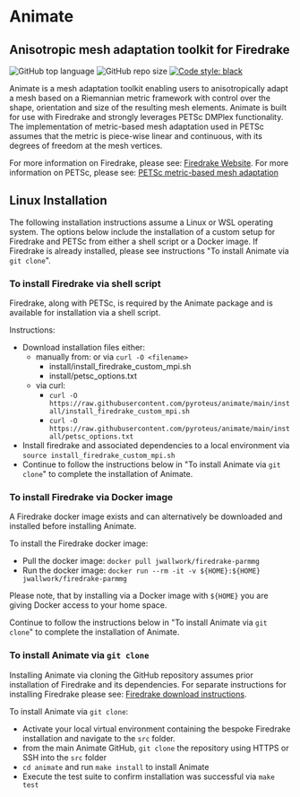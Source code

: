 # Animate
## Anisotropic mesh adaptation toolkit for Firedrake
![GitHub top language](https://img.shields.io/github/languages/top/pyroteus/animate)
![GitHub repo size](https://img.shields.io/github/repo-size/pyroteus/animate)
[![Code style: black](https://img.shields.io/badge/code%20style-black-000000.svg)](https://github.com/psf/black)

Animate is a mesh adaptation toolkit enabling users to anisotropically adapt a mesh based on a Riemannian metric framework with control over the shape, orientation and size of the resulting mesh elements. Animate is built for use with Firedrake and  strongly leverages PETSc DMPlex functionality. The implementation of metric-based mesh adaptation used in PETSc assumes that the metric is piece-wise linear and continuous, with its degrees of freedom at the mesh vertices.

For more information on Firedrake, please see: [Firedrake Website](https://www.firedrakeproject.org/).
For more information on PETSc, please see: [PETSc metric-based mesh adaptation](https://petsc.org/release/docs/manual/dmplex/#metric-based-mesh-adaptation)

## Linux Installation

The following installation instructions assume a Linux or WSL operating system. The options below include the installation of a custom setup for Firedrake and PETSc from either a shell script or a Docker image. If Firedrake is already installed, please see instructions "To install Animate via `git clone`".

### To install Firedrake via shell script

Firedrake, along with PETSc, is required by the Animate package and is available for installation via a shell script.

Instructions:
- Download installation files either:
	-  manually from: or via `curl -O <filename>`
		- install/install_firedrake_custom_mpi.sh
		- install/petsc_options.txt
	- via curl:
		- `curl -O https://raw.githubusercontent.com/pyroteus/animate/main/install/install_firedrake_custom_mpi.sh`
		- `curl -O https://raw.githubusercontent.com/pyroteus/animate/main/install/petsc_options.txt`
-  Install firedrake and associated dependencies to a local environment via `source install_firedrake_custom_mpi.sh`
- Continue to follow the instructions below in "To install Animate via `git clone`" to complete the installation of Animate.

### To install Firedrake via Docker image

A Firedrake docker image exists and can alternatively be downloaded and installed before installing Animate. 

To install the Firedrake docker image:
- Pull the docker image: `docker pull jwallwork/firedrake-parmmg`
- Run the docker image: `docker run --rm -it -v ${HOME}:${HOME} jwallwork/firedrake-parmmg`

Please note, that by installing via a Docker image with `${HOME}` you are giving Docker access to your home space.

Continue to follow the instructions below in "To install Animate via `git clone`" to complete the installation of Animate.


### To install Animate via `git clone`
Installing Animate via cloning the GitHub repository assumes prior installation of Firedrake and its dependencies. For separate instructions for installing Firedrake please see: [Firedrake download instructions](https://www.firedrakeproject.org/download.html).

To install Animate via `git clone`:
- Activate your local virtual environment containing the bespoke Firedrake installation and navigate to the `src` folder.
- from the main Animate GitHub, `git clone` the repository using HTTPS or SSH into the `src` folder
- `cd animate` and run `make install` to install Animate
- Execute the test suite to confirm installation was successful via `make test`
